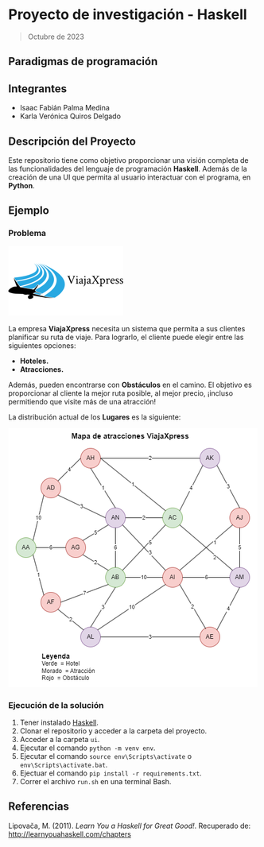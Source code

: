 # Proyecto de investigación - Haskell

> Octubre de 2023

## Paradigmas de programación

## Integrantes

- Isaac Fabián Palma Medina
- Karla Verónica Quiros Delgado

## Descripción del Proyecto

Este repositorio tiene como objetivo proporcionar una visión completa de las funcionalidades del lenguaje de programación **Haskell**. Además de la creación de una UI que permita al usuario interactuar con el programa, en **Python**.

## Ejemplo

### Problema

![](resources/logo.fQ9)

La empresa **ViajaXpress** necesita un sistema que permita a sus clientes planificar su ruta de viaje. Para lograrlo, el cliente puede elegir entre las siguientes opciones:

- **Hoteles.**
- **Atracciones.**

Además, pueden encontrarse con **Obstáculos** en el camino. El objetivo es proporcionar al cliente la mejor ruta posible, al mejor precio, ¡incluso permitiendo que visite más de una atracción!

La distribución actual de los **Lugares** es la siguiente:

![](resources/graph.png)

### Ejecución de la solución

1. Tener instalado [Haskell](https://www.haskell.org/ghcup/).
2. Clonar el repositorio y acceder a la carpeta del proyecto.
3. Acceder a la carpeta `ui`.
4. Ejecutar el comando `python -m venv env`.
5. Ejecutar el comando `source env\Scripts\activate` o `env\Scripts\activate.bat`.
6. Ejectuar el comando `pip install -r requirements.txt`.
7. Correr el archivo `run.sh` en una terminal Bash.

## Referencias

Lipovača, M. (2011). *Learn You a Haskell for Great Good!*. Recuperado de: http://learnyouahaskell.com/chapters